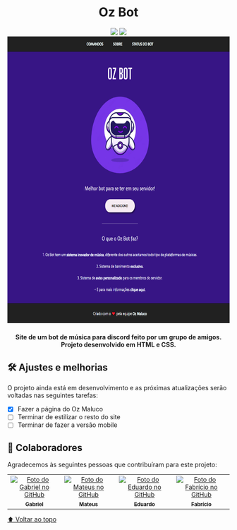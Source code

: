 <h1 align="center">
  Oz Bot
</h1>

<div align="center">
  <img src="https://img.shields.io/github/repo-size/gabrielovski/oz-bot?style=for-the-badge">
  <img src="https://img.shields.io/github/languages/count/gabrielovski/oz-bot?style=for-the-badge">
</div>

<div align="center">
  <img src=".readme/preview.png" alt="exemplo imagem" style="width: 750px;height:650px;">
</div>

<h4 align="center">
  Site de um bot de música para discord feito por um grupo de amigos.<br>
  Projeto desenvolvido em HTML e CSS.
</h4>

## 🛠️ Ajustes e melhorias

O projeto ainda está em desenvolvimento e as próximas atualizações serão voltadas nas seguintes tarefas:

- [x] Fazer a página do Oz Maluco
- [ ] Terminar de estilizar o resto do site
- [ ] Terminar de fazer a versão mobile

## 🤝 Colaboradores

Agradecemos às seguintes pessoas que contribuíram para este projeto:

<table>
  <tr>
    <td align="center">
      <a href="https://github.com/gabrielovski">
        <img src="https://github.com/gabrielovski.png" width="100px;" alt="Foto do Gabriel no GitHub"/><br>
        <sub>
          <b>Gabriel</b>
        </sub>
      </a>
    </td>
    <td align="center">
      <a href="https://github.com/Mazuc0">
        <img src="https://github.com/Mazuc0.png" width="100px;" alt="Foto do Mateus no GitHub"/><br>
        <sub>
          <b>Mateus</b>
        </sub>
      </a>
    </td>
    <td align="center">
      <a href="https://github.com/eduxce">
        <img src="https://github.com/eduxce.png" width="100px;" alt="Foto do Eduardo no GitHub"/><br>
        <sub>
          <b>Eduardo</b>
        </sub>
      </a>
    </td>
    <td align="center">
      <a href="https://github.com/ozBricio">
        <img src="https://github.com/ozBricio.png" width="100px;" alt="Foto do Fabrício no GitHub"/><br>
        <sub>
          <b>Fabrício</b>
        </sub>
      </a>
    </td>
  </tr>
</table>

[⬆ Voltar ao topo](#oz-bot)<br>
